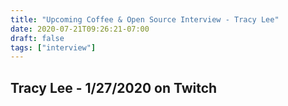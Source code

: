 ```yaml
---
title: "Upcoming Coffee & Open Source Interview - Tracy Lee"
date: 2020-07-21T09:26:21-07:00
draft: false
tags: ["interview"]
---
```


## Tracy Lee - 1/27/2020 on Twitch

<br /><br /><br /><br />
<br /><br /><br /><br /><br /><br /><br /><br />
